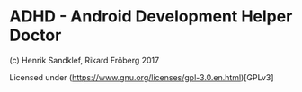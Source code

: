 # ADHD - Android Development Helper Doctor 

(c) Henrik Sandklef, Rikard Fröberg 2017

Licensed under (https://www.gnu.org/licenses/gpl-3.0.en.html)[GPLv3]

